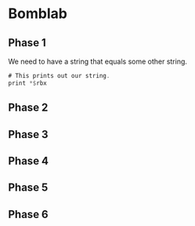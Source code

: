 # Bomblab

## Phase 1
We need to have a string that equals some other string.

```asm
# This prints out our string.
print *$rbx

```


## Phase 2


## Phase 3


## Phase 4


## Phase 5


## Phase 6

